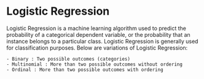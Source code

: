 # Logistic Regression

Logistic Regression is a machine learning algorithm used to predict the probability of a categorical dependent variable, or the probability that an instance belongs to a particular class. Logistic Regression is generally used for classification purposes. Below are variations of Logistic Regression:

    - Binary : Two possible outcomes (categories)
    - Multinomial : More than two possible outcomes without ordering
    - Ordinal : More than two possible outcomes with ordering
